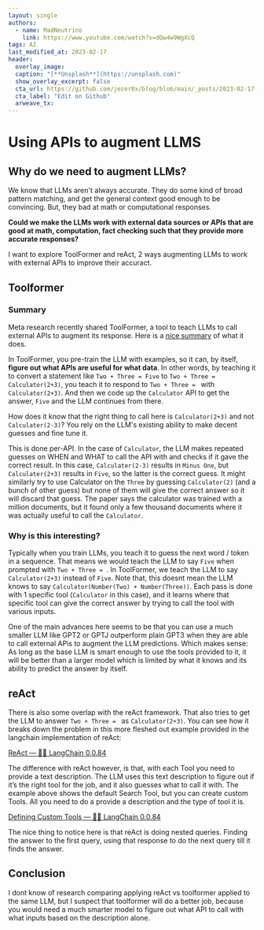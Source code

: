 ```yaml
---
layout: single
authors:
  - name: MadNeutrino
    link: https://www.youtube.com/watch?v=dQw4w9WgXcQ
tags: AI
last_modified_at: 2023-02-17
header:
  overlay_image:
  caption: "[**Unsplash**](https://unsplash.com)"
  show_overlay_excerpt: false
  cta_url: https://github.com/jezer0x/blog/blob/main/_posts/2023-02-17-using-external-apis-to-augment-llms.md
  cta_label: "Edit on Github"
  arweave_tx:
---
```


# Using APIs to augment LLMS

## Why do we need to augment LLMs?

We know that LLMs aren't always accurate. They do some kind of broad pattern matching, and get the general context good enough to be convincing. But, they bad at math or computational responses.

**Could we make the LLMs work with external data sources or APIs that are good at math, computation, fact checking such that they provide more accurate responses?**

I want to explore ToolFormer and reAct, 2 ways augmenting LLMs to work with external APIs to improve their accuract.

## Toolformer

### Summary

Meta research recently shared ToolFormer, a tool to teach LLMs to call external APIs to augment its response. Here is a [nice summary](https://twitter.com/mathemagic1an/status/1624870248221663232) of what it does.

In ToolFormer, you pre-train the LLM with examples, so it can, by itself, **figure out what APIs are useful for what data**. In other words, by teaching it to convert a statement like `Two + Three = Five` to `Two + Three = Calculator(2+3)`, you teach it to respond to `Two + Three = ` with `Calculator(2+3)`. And then we code up the `Calculator` API to get the answer, `Five` and the LLM continues from there.

How does it know that the right thing to call here is `Calculator(2+3)` and not `Calculater(2-3)`? You rely on the LLM's existing ability to make decent guesses and fine tune it.

This is done per-API. In the case of `Calculator`, the LLM makes repeated guesses on WHEN and WHAT to call the API with and checks if it gave the correct result. In this case, `Calculater(2-3)` results in `Minus One`, but `Calculater(2+3)` results in `Five`, so the latter is the correct guess. It might similarly try to use Calculator on the `Three` by guessing `Calculator(2)` (and a bunch of other guess) but none of them will give the correct answer so it will discard that guess. The paper says the calculator was trained with a million documents, but it found only a few thousand documents where it was actually useful to call the `Calculator`.

### Why is this interesting?

Typically when you train LLMs, you teach it to guess the next word / token in a sequence. That means we would teach the LLM to say `Five` when prompted with `Two + Three = `. In ToolFormer, we teach the LLM to say `Calculator(2+3)` instead of `Five`. Note that, this doesnt mean the LLM knows to say `Calculator(Number(Two) + Number(Three))`. Each pass is done with 1 specific tool (`Calculator` in this case), and it learns where that specific tool can give the correct answer by trying to call the tool with various inputs.

One of the main advances here seems to be that you can use a much smaller LLM like GPT2 or GPTJ outperform plain GPT3 when they are able to call external APis to augment the LLM predictions. Which makes sense: As long as the base LLM is smart enough to use the tools provided to it, it will be better than a larger model which is limited by what it knows and its ability to predict the answer by itself.

## reAct

There is also some overlap with the reAct framework. That also tries to get the LLM to answer `Two + Three = ` as `Calculator(2+3)`.
You can see how it breaks down the problem in this more fleshed out example provided in the langchain implementation of reAct:

[ReAct — 🦜🔗 LangChain 0.0.84](https://langchain.readthedocs.io/en/latest/modules/agents/implementations/react.html)

The difference with reAct however, is that, with each Tool you need to provide a text description. The LLM uses this text description to figure out if it’s the right tool for the job, and it also guesses what to call it with. The example above shows the default Search Tool, but you can create custom Tools. All you need to do a provide a description and the type of tool it is.

[Defining Custom Tools — 🦜🔗 LangChain 0.0.84](https://langchain.readthedocs.io/en/latest/modules/agents/examples/custom_tools.html)

The nice thing to notice here is that reAct is doing nested queries. Finding the answer to the first query, using that response to do the next query till it finds the answer.

## Conclusion

I dont know of research comparing applying reAct vs toolformer applied to the same LLM, but I suspect that toolformer will do a better job, because you would need a much smarter model to figure out what API to call with what inputs based on the description alone.

